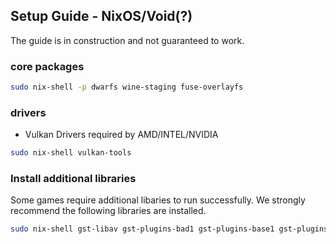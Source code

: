 ## Setup Guide - NixOS/Void(?)

The guide is in construction and not guaranteed to work.

### core packages
```sh
sudo nix-shell -p dwarfs wine-staging fuse-overlayfs
```

### drivers
- Vulkan Drivers required by AMD/INTEL/NVIDIA

```sh
sudo nix-shell vulkan-tools
```


### Install additional libraries

Some games require additional libaries to run successfully. We strongly recommend the following libraries are installed.

```sh
sudo nix-shell gst-libav gst-plugins-bad1 gst-plugins-base1 gst-plugins-good1 gst-plugins-ugly1 gstreamer-vaapi
```

